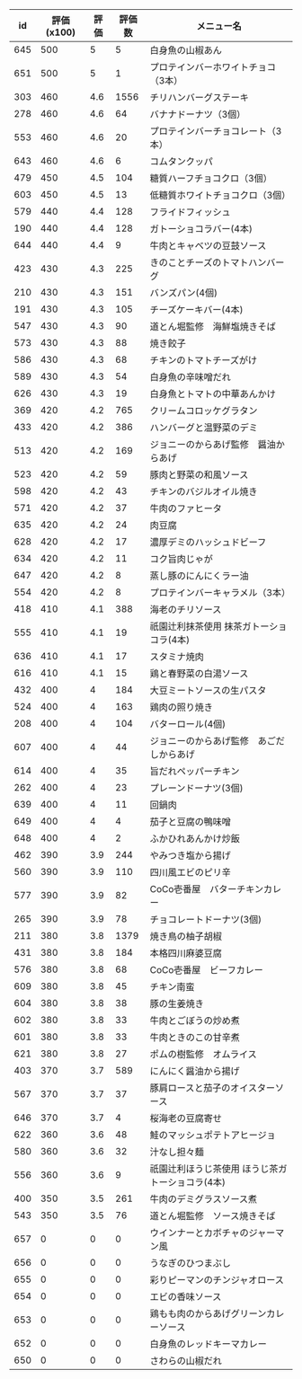 | id | 評価(x100) | 評価 | 評価数 | メニュー名 |
| -- | ---------- | ---- | ------ | ---------- |
| 645 | 500 | 5 | 5 | 白身魚の山椒あん |
| 651 | 500 | 5 | 1 | プロテインバーホワイトチョコ（3本） |
| 303 | 460 | 4.6 | 1556 | チリハンバーグステーキ |
| 278 | 460 | 4.6 | 64 | バナナドーナツ（3個） |
| 553 | 460 | 4.6 | 20 | プロテインバーチョコレート（3本） |
| 643 | 460 | 4.6 | 6 | コムタンクッパ |
| 479 | 450 | 4.5 | 104 | 糖質ハーフチョコクロ（3個） |
| 603 | 450 | 4.5 | 13 | 低糖質ホワイトチョコクロ（3個） |
| 579 | 440 | 4.4 | 128 | フライドフィッシュ |
| 190 | 440 | 4.4 | 128 | ガトーショコラバー(4本) |
| 644 | 440 | 4.4 | 9 | 牛肉とキャベツの豆鼓ソース |
| 423 | 430 | 4.3 | 225 | きのことチーズのトマトハンバーグ |
| 210 | 430 | 4.3 | 151 | バンズパン(4個) |
| 191 | 430 | 4.3 | 105 | チーズケーキバー(4本) |
| 547 | 430 | 4.3 | 90 | 道とん堀監修　海鮮塩焼きそば |
| 573 | 430 | 4.3 | 88 | 焼き餃子 |
| 586 | 430 | 4.3 | 68 | チキンのトマトチーズがけ |
| 589 | 430 | 4.3 | 54 | 白身魚の辛味噌だれ |
| 626 | 430 | 4.3 | 19 | 白身魚とトマトの中華あんかけ |
| 369 | 420 | 4.2 | 765 | クリームコロッケグラタン |
| 433 | 420 | 4.2 | 386 | ハンバーグと温野菜のデミ |
| 513 | 420 | 4.2 | 169 | ジョニーのからあげ監修　醤油からあげ |
| 523 | 420 | 4.2 | 59 | 豚肉と野菜の和風ソース |
| 598 | 420 | 4.2 | 43 | チキンのバジルオイル焼き |
| 571 | 420 | 4.2 | 37 | 牛肉のファヒータ |
| 635 | 420 | 4.2 | 24 | 肉豆腐 |
| 628 | 420 | 4.2 | 17 | 濃厚デミのハッシュドビーフ |
| 634 | 420 | 4.2 | 11 | コク旨肉じゃが |
| 647 | 420 | 4.2 | 8 | 蒸し豚のにんにくラー油 |
| 554 | 420 | 4.2 | 8 | プロテインバーキャラメル（3本） |
| 418 | 410 | 4.1 | 388 | 海老のチリソース |
| 555 | 410 | 4.1 | 19 | 祇園辻利抹茶使用  抹茶ガトーショコラ(4本) |
| 636 | 410 | 4.1 | 17 | スタミナ焼肉 |
| 616 | 410 | 4.1 | 15 | 鶏と春野菜の白湯ソース |
| 432 | 400 | 4 | 184 | 大豆ミートソースの生パスタ |
| 524 | 400 | 4 | 163 | 鶏肉の照り焼き |
| 208 | 400 | 4 | 104 | バターロール(4個) |
| 607 | 400 | 4 | 44 | ジョニーのからあげ監修　あごだしからあげ |
| 614 | 400 | 4 | 35 | 旨だれペッパーチキン |
| 262 | 400 | 4 | 23 | プレーンドーナツ(3個) |
| 639 | 400 | 4 | 11 | 回鍋肉 |
| 649 | 400 | 4 | 4 | 茄子と豆腐の鴨味噌 |
| 648 | 400 | 4 | 2 | ふかひれあんかけ炒飯 |
| 462 | 390 | 3.9 | 244 | やみつき塩から揚げ |
| 560 | 390 | 3.9 | 110 | 四川風エビのピリ辛 |
| 577 | 390 | 3.9 | 82 | CoCo壱番屋　バターチキンカレー |
| 265 | 390 | 3.9 | 78 | チョコレートドーナツ(3個) |
| 211 | 380 | 3.8 | 1379 | 焼き鳥の柚子胡椒 |
| 431 | 380 | 3.8 | 184 | 本格四川麻婆豆腐 |
| 576 | 380 | 3.8 | 68 | CoCo壱番屋　ビーフカレー |
| 609 | 380 | 3.8 | 45 | チキン南蛮 |
| 604 | 380 | 3.8 | 38 | 豚の生姜焼き |
| 602 | 380 | 3.8 | 33 | 牛肉とごぼうの炒め煮 |
| 601 | 380 | 3.8 | 33 | 牛肉ときのこの甘辛煮 |
| 621 | 380 | 3.8 | 27 | ポムの樹監修　オムライス |
| 403 | 370 | 3.7 | 589 | にんにく醤油から揚げ |
| 567 | 370 | 3.7 | 37 | 豚肩ロースと茄子のオイスターソース |
| 646 | 370 | 3.7 | 4 | 桜海老の豆腐寄せ |
| 622 | 360 | 3.6 | 48 | 鮭のマッシュポテトアヒージョ |
| 580 | 360 | 3.6 | 32 | 汁なし担々麺 |
| 556 | 360 | 3.6 | 9 | 祇園辻利ほうじ茶使用  ほうじ茶ガトーショコラ(4本) |
| 400 | 350 | 3.5 | 261 | 牛肉のデミグラスソース煮 |
| 543 | 350 | 3.5 | 76 | 道とん堀監修　ソース焼きそば |
| 657 | 0 | 0 | 0 | ウインナーとカボチャのジャーマン風 |
| 656 | 0 | 0 | 0 | うなぎのひつまぶし |
| 655 | 0 | 0 | 0 | 彩りピーマンのチンジャオロース |
| 654 | 0 | 0 | 0 | エビの香味ソース |
| 653 | 0 | 0 | 0 | 鶏もも肉のからあげグリーンカレーソース |
| 652 | 0 | 0 | 0 | 白身魚のレッドキーマカレー |
| 650 | 0 | 0 | 0 | さわらの山椒だれ |
